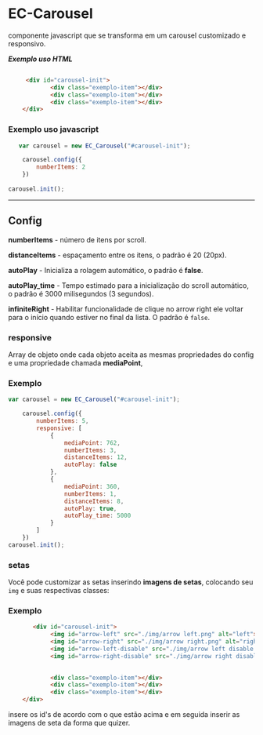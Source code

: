 # EC-Carousel

componente javascript que se transforma em um carousel customizado e responsivo.


***Exemplo uso HTML***

```html

     <div id="carousel-init">            
            <div class="exemplo-item"></div>
            <div class="exemplo-item"></div>
            <div class="exemplo-item"></div>
    </div>
```


### Exemplo uso javascript

```javascript
   var carousel = new EC_Carousel("#carousel-init");

    carousel.config({
        numberItems: 2
    })
    
carousel.init();
```
------
## Config

**numberItems** - número de itens por scroll.

**distanceItems** - espaçamento entre os itens, o padrão é 20 (20px).

**autoPlay** - Inicializa a rolagem automático, o padrão é **false**.

**autoPlay_time** - Tempo estimado para a inicialização do scroll automático, o padrão é 3000 milisegundos (3 segundos).

**infiniteRight** - Habilitar funcionalidade de clique no arrow right ele voltar para o início quando estiver no final da lista. O padrão é `false`.

### responsive

Array de objeto onde cada objeto aceita as mesmas propriedades do config e uma propriedade chamada **mediaPoint**, 
### Exemplo
```javascript
var carousel = new EC_Carousel("#carousel-init");

    carousel.config({
        numberItems: 5,
        responsive: [
            {
                mediaPoint: 762,
                numberItems: 3,
                distanceItems: 12,
                autoPlay: false
            },
            {
                mediaPoint: 360,
                numberItems: 1,
                distanceItems: 8,
                autoPlay: true,
                autoPlay_time: 5000
            }
        ]
    })
carousel.init();
```
### **setas**

Você pode customizar as setas inserindo **imagens de setas**, colocando seu `img` e suas respectivas classes:

### Exemplo

```html
       <div id="carousel-init">     
            <img id="arrow-left" src="./img/arrow left.png" alt="left">
            <img id="arrow-right" src="./img/arrow right.png" alt="right">
            <img id="arrow-left-disable" src="./img/arrow left disable.png" alt="leftDisable">
            <img id="arrow-right-disable" src="./img/arrow right disable.png" alt="rightDisable">

        
            <div class="exemplo-item"></div>
            <div class="exemplo-item"></div>
            <div class="exemplo-item"></div>
    </div>
```

insere os id's de acordo com o que estão acima e em seguida inserir as imagens de seta da forma que quizer.
 



